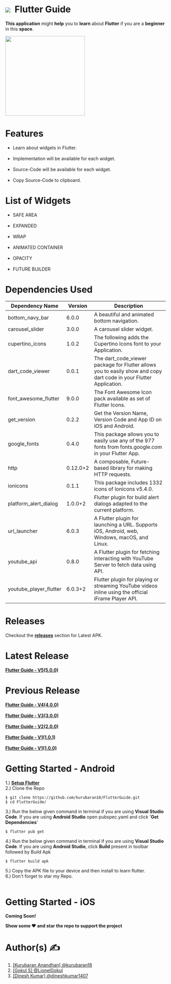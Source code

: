 
# <img src="https://raw.githubusercontent.com/kurubaran18/FlutterGuide/main/assets/PNG/flutterLogo.png"/>&nbsp;&nbsp;Flutter&nbsp;Guide
**This application** might **help** you to **learn** about **Flutter** if you are a **beginner** in this **space**.

<img src ="https://github.com/kurubaran18/Assets/blob/main/FlutterGuide/FLUTTER%20GUIDE%20-%20appVersionInfo.png" width="250"/>

# Features
<ul>
  <li>Learn about widgets in Flutter.</li>
  </br>
  <li>Implementation will be available for each widget.</li>
  </br>
  <li>Source-Code will be available for each widget.</li>
  </br>
  <li>Copy Source-Code to clipboard.</li>
</ul>

# List of Widgets

<ul>
  <li>SAFE AREA</li>
  </br>
  <li>EXPANDED</li>
  </br>
  <li>WRAP</li>
  </br>
  <li>ANIMATED CONTAINER</li>
  </br>
  <li>OPACITY</li>
  </br>
  <li>FUTURE BUILDER</li>
</ul>

# Dependencies Used

| Dependency Name           |  Version       |  Description                                                                                                        |
| -------------             | -------------  |  -------------                                                                                                      |
| bottom_navy_bar           | 6.0.0          |  A beautiful and animated bottom navigation.                                                                        |
| carousel_slider           | 3.0.0          |  A carousel slider widget.                                                                                          |
| cupertino_icons           | 1.0.2          |  The following adds the Cupertino Icons font to your Application.                                                   |
| dart_code_viewer          | 0.0.1          |  The dart_code_viewer package for Flutter allows you to easily show and copy dart code in your Flutter Application. |
| font_awesome_flutter      | 9.0.0          |  The Font Awesome Icon pack available as set of Flutter Icons.                                                      |
| get_version               | 0.2.2          |  Get the Version Name, Version Code and App ID on iOS and Android.                                                  |
| google_fonts              | 0.4.0          |  This package allows you to easily use any of the 977 fonts from fonts.google.com in your Flutter App.              |
| http                      | 0.12.0+2       |  A composable, Future-based library for making HTTP requests.                                                       |
| ionicons                  | 0.1.1          |  This package includes 1332 icons of Ionicons v5.4.0.                                                               |
| platform_alert_dialog     | 1.0.0+2        |  Flutter plugin for build alert dialogs adapted to the current platform.                                            |
| url_launcher              | 6.0.3          |  A Flutter plugin for launching a URL. Supports iOS, Android, web, Windows, macOS, and Linux.                       |
| youtube_api               | 0.8.0          |  A Flutter plugin for fetching interacting with YouTube Server to fetch data using API.                             |
| youtube_player_flutter    | 6.0.3+2        |  Flutter plugin for playing or streaming YouTube videos inline using the official iFrame Player API.                |

#  Releases

Checkout the <a href="https://github.com/kurubaran18/FlutterGuide/releases" target="_blank"><b>releases</b></a> section for Latest APK.

# Latest Release

<a href="https://github.com/kurubaran18/FlutterGuide/releases/tag/5.0.0" target="_blank"><b>Flutter Guide - V5(5.0.0)</b></a>

# Previous Release
<a href="https://github.com/kurubaran18/FlutterGuide/releases/tag/4.0.0" target="_blank"><b>Flutter Guide - V4(4.0.0)</b></a>
<br><br>
<a href="https://github.com/kurubaran18/FlutterGuide/releases/tag/3.0.0" target="_blank"><b>Flutter Guide - V3(3.0.0)</b></a>
<br><br>
<a href="https://github.com/kurubaran18/FlutterGuide/releases/tag/2.0.0" target="_blank"><b>Flutter Guide - V2(2.0.0)</b></a>
<br><br>
<a href="https://github.com/kurubaran18/FlutterGuide/releases/tag/1.0.1" target="_blank"><b>Flutter Guide - V1(1.0.1)</b></a>
<br><br>
<a href="https://github.com/kurubaran18/FlutterGuide/releases/tag/1.0.0" target="_blank"><b>Flutter Guide - V1(1.0.0)</b></a>

# Getting Started - Android
1.) <a href="https://flutter.dev/docs/get-started/install" target="_blank"><b>Setup Flutter</b></a></br>
2.) Clone the Repo
```
$ git clone https://github.com/kurubaran18/FlutterGuide.git
$ cd FlutterGuide/
```
3.) Run the below given command in terminal if you are using **Visual Studio Code**. If you are using **Android Studio** open pubspec.yaml and click '**Get Dependencies**'
```
$ flutter pub get
```
4.) Run the below given command in terminal if you are using **Visual Studio Code**. If you are using **Android Studio**, click **Build** present in toolbar followed by Build Apk
```
$ flutter build apk
```
5.) Copy the APK file to your device and then install to learn flutter.</br>
6.) Don't forget to star my Repo.
</br></br>
# Getting Started - iOS

**Coming Soon!**

**Show some ❤️ and star the repo to support the project**

# Author(s) ✍️

1. [[Kurubaran Anandhan] @kurubaran18 ](https://github.com/kurubaran18)
2. [[Gokul S] @LionelGokul ](https://github.com/LionelGokul)
3. [[Dinesh Kumar] @dineshkumar1407 ](https://github.com/dineshkumar1407)
